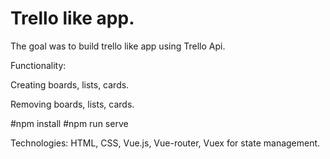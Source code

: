 # Trello like app.

The goal was to build trello like app using Trello Api.

Functionality: 

Creating boards, lists, cards.

Removing boards, lists, cards.

#npm install
#npm run serve


Technologies: HTML, CSS, Vue.js, Vue-router, Vuex for state management.
